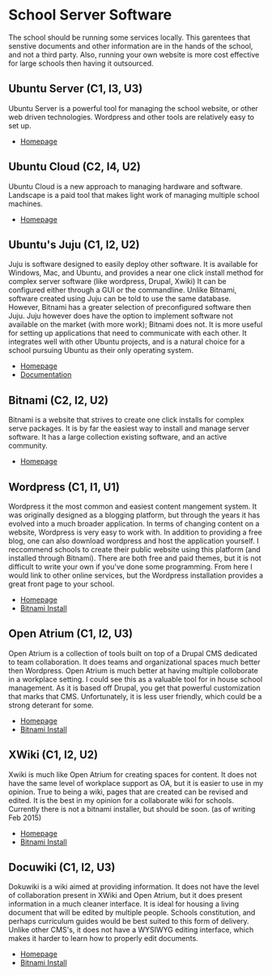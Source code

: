 # School Server Software

The school should be running some services locally. This garentees that senstive documents and other information are in the hands of the school, and not a third party. Also, running your own website is more cost effective for large schools then having it outsourced.

## Ubuntu Server (C1, I3, U3)

Ubuntu Server is a powerful tool for managing the school website, or other web driven technologies. Wordpress and other tools are relatively easy to set up.

* [Homepage](http://www.ubuntu.com/server)

## Ubuntu Cloud (C2, I4, U2)

Ubuntu Cloud is a new approach to managing hardware and software. Landscape is a paid tool that makes light work of managing multiple school machines.

* [Homepage](http://www.ubuntu.com/cloud)

## Ubuntu's Juju (C1, I2, U2)

Juju is software designed to easily deploy other software. It is available for Windows, Mac, and Ubuntu, and provides a near one click install method for complex server software (like wordpress, Drupal, Xwiki) It can be configured either through a GUI or the commandline. Unlike Bitnami, software created using Juju can be told to use the same database. However, Bitnami has a greater selection of preconfigured software then Juju. Juju however does have the option to implement software not available on the market (with more work); Bitnami does not. It is more useful for setting up applications that need to communicate with each other. It integrates well with other Ubuntu projects, and is a natural choice for a school pursuing Ubuntu as their only operating system.

* [Homepage](https://jujucharms.com/)
* [Documentation](https://jujucharms.com/docs/)

## Bitnami (C2, I2, U2)

Bitnami is a website that strives to create one click installs for complex serve packages. It is by far the easiest way to install and manage server software. It has a large collection existing software, and an active community.

* [Homepage](https://bitnami.com/)

## Wordpress (C1, I1, U1)

Wordpress it the most common and easiest content mangement system. It was originally designed as a blogging platform, but through the years it has evolved into a much broader application. In terms of changing content on a website, Wordpress is very easy to work with. In addition to providing a free blog, one can also download wordpress and host the application yourself. I reccommend schools to create their public website using this platform (and installed through Bitnami). There are both free and paid themes, but it is not difficult to write your own if you've done some programming. From here I would link to other online services, but the Wordpress installation provides a great front page to your school.

* [Homepage](https://wordpress.org/)
* [Bitnami Install](https://bitnami.com/stack/wordpress)

## Open Atrium (C1, I2, U3)

Open Atrium is a collection of tools built on top of a Drupal CMS dedicated to team collaboration. It does teams and organizational spaces much better then Wordpress. Open Atrium is much better at having multiple colloborate in a workplace setting. I could see this as a valuable tool for in house school management. As it is based off Drupal, you get that powerful customization that marks that CMS. Unfortunately, it is less user friendly, which could be a strong deterant for some.

* [Homepage](http://openatrium.com/#!/)
* [Bitnami Install](https://bitnami.com/stack/openatrium)

## XWiki (C1, I2, U2)

Xwiki is much like Open Atrium for creating spaces for content. It does not have the same level of workplace support as OA, but it is easier to use in my opinion. True to being a wiki, pages that are created can be revised and edited. It is the best in my opinion for a collaborate wiki for schools. Currently there is not a bitnami installer, but should be soon. (as of writing Feb 2015)

* [Homepage](http://www.xwiki.org/xwiki/bin/view/Main/)
* [Bitnami Install](https://bitnami.com/stack/xwiki)

## Docuwiki (C1, I2, U3)

Dokuwiki is a wiki aimed at providing information. It does not have the level of collaboration present in XWiki and Open Atrium, but it does present information in a much cleaner interface. It is ideal for housing a living document that will be edited by multiple people. Schools constitution, and perhaps curriculum guides would be best suited to this form of delivery. Unlike other CMS's, it does not have a WYSIWYG editing interface, which makes it harder to learn how to properly edit documents.

* [Homepage](https://www.dokuwiki.org/dokuwiki#)
* [Bitnami Install](https://bitnami.com/stack/dokuwiki)

